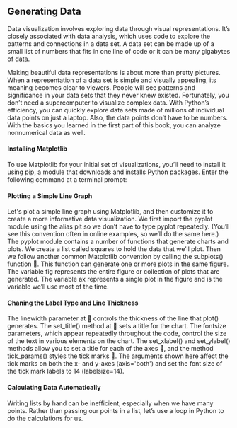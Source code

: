 ## Generating Data
Data visualization involves exploring data
through visual representations. It’s closely
associated with data analysis, which uses code
to explore the patterns and connections in a data
set. A data set can be made up of a small list of numbers
that fits in one line of code or it can be many gigabytes
of data.

Making beautiful data representations is about more than pretty pictures.
When a representation of a data set is simple and visually appealing,
its meaning becomes clear to viewers. People will see patterns and significance
in your data sets that they never knew existed.
Fortunately, you don’t need a supercomputer to visualize complex data.
With Python’s efficiency, you can quickly explore data sets made of millions
of individual data points on just a laptop. Also, the data points don’t have to
be numbers. With the basics you learned in the first part of this book, you
can analyze nonnumerical data as well.

#### Installing Matplotlib

To use Matplotlib for your initial set of visualizations, you’ll need to install
it using pip, a module that downloads and installs Python packages. Enter
the following command at a terminal prompt:

#### Plotting a Simple Line Graph
Let's plot a simple line graph using Matplotlib, and then customize it to create a more informative data visualization.
We first import the pyplot module using the alias plt so we don’t have to
type pyplot repeatedly. (You’ll see this convention often in online examples,
so we’ll do the same here.) The pyplot module contains a number of functions
that generate charts and plots.
We create a list called squares to hold the data that we’ll plot. Then we
follow another common Matplotlib convention by calling the subplots()
function . This function can generate one or more plots in the same figure.
The variable fig represents the entire figure or collection of plots that
are generated. The variable ax represents a single plot in the figure and is
the variable we’ll use most of the time.

#### Chaning the Label Type and Line Thickness
The linewidth parameter at  controls the thickness of the line that
plot() generates. The set_title() method at  sets a title for the chart. The
fontsize parameters, which appear repeatedly throughout the code, control
the size of the text in various elements on the chart.
The set_xlabel() and set_ylabel() methods allow you to set a title for
each of the axes , and the method tick_params() styles the tick marks .
The arguments shown here affect the tick marks on both the x- and y-axes
(axis='both') and set the font size of the tick mark labels to 14 (labelsize=14).


#### Calculating Data Automatically
Writing lists by hand can be inefficient, especially when we have many
points. Rather than passing our points in a list, let’s use a loop in Python
to do the calculations for us.